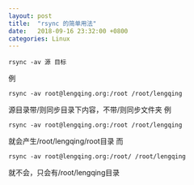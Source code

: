 ```yaml
---
layout: post
title:  "rsync 的简单用法"
date:   2018-09-16 23:32:00 +0800
categories: Linux
---
```

```shell
rsync -av 源 目标
```
例
```shell
rsync -av root@lengqing.org:/root /root/lengqing
```


源目录带/则同步目录下内容，不带/则同步文件夹
例

```shell
rsync -av root@lengqing.org:/root /root/lengqing
```
就会产生/root/lengqing/root目录
而
```shell
rsync -av root@lengqing.org:/root/ /root/lengqing
```
就不会，只会有/root/lengqing目录

